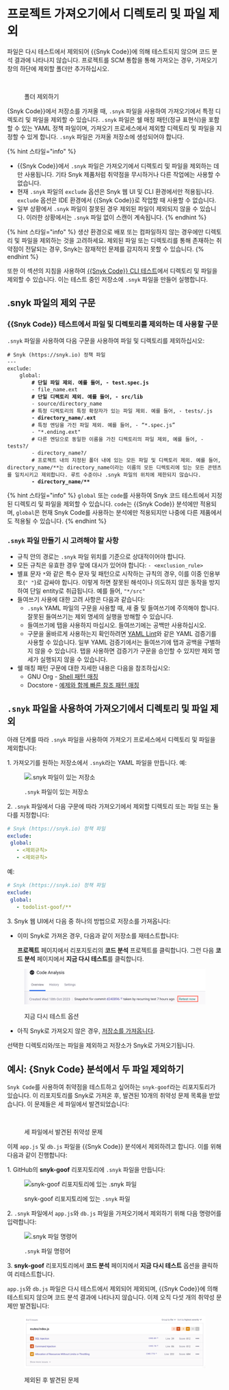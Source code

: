# 프로젝트 가져오기에서 디렉토리 및 파일 제외

파일은 다시 테스트에서 제외되어 {{Snyk Code}}에 의해 테스트되지 않으며 코드 분석 결과에 나타나지 않습니다. 프로젝트를 SCM 통합을 통해 가져오는 경우, 가져오기 창의 하단에 제외할 폴더만 추가하십시오.

<figure><img src="https://lh7-us.googleusercontent.com/stHVnzk1ZuP6oUm0zAImt0zROcajuZMm5iB4qX7vTbHkjPWklSgD9NxUdZ6UGgT1kV-dBjrcLyOp0SP1CqFzbNuq9S7qgl4cOD6T9UwuWlEk5SWVHUiHRlO-KfAyq_UppnGNvE67p7ZsSwuWok0_2RM" alt=""><figcaption><p>폴더 제외하기</p></figcaption></figure>

{Snyk Code}}에서 저장소를 가져올 때, `.snyk` 파일을 사용하여 가져오기에서 특정 디렉토리 및 파일을 제외할 수 있습니다. `.snyk` 파일은 쉘 매칭 패턴(정규 표현식)을 포함할 수 있는 YAML 정책 파일이며, 가져오기 프로세스에서 제외할 디렉토리 및 파일을 지정할 수 있게 합니다. `.snyk` 파일은 가져올 저장소에 생성되어야 합니다.

{% hint 스타일="info" %}
* {{Snyk Code}}에서 `.snyk` 파일은 가져오기에서 디렉토리 및 파일을 제외하는 데만 사용됩니다. 기타 Snyk 제품처럼 취약점을 무시하거나 다른 작업에는 사용할 수 없습니다.
* 현재 `.snyk` 파일의 `exclude` 옵션은 Snyk 웹 UI 및 CLI 환경에서만 적용됩니다. `exclude` 옵션은 IDE 환경에서 {{Snyk Code}}로 작업할 때 사용할 수 없습니다.
* 일부 상황에서 `.snyk` 파일이 잘못된 경우 제외된 파일이 제외되지 않을 수 있습니다. 이러한 상황에서는 `.snyk` 파일 없이 스캔이 계속됩니다.
{% endhint %}

{% hint 스타일="info" %}
생산 환경으로 배포 또는 컴파일하지 않는 경우에만 디렉토리 및 파일을 제외하는 것을 고려하세요. 제외된 파일 또는 디렉토리를 통해 존재하는 취약점이 전달되는 경우, Snyk는 잠재적인 문제를 감지하지 못할 수 있습니다.
{% endhint %}

또한 이 섹션의 지침을 사용하여 [{{Snyk Code}} CLI 테스트](../../snyk-cli/scan-and-maintain-projects-using-the-cli/snyk-cli-for-snyk-code/scan-source-code-with-snyk-code-using-the-cli.md)에서 디렉토리 및 파일을 제외할 수 있습니다. 이는 테스트 중인 저장소에 `.snyk` 파일을 만들어 실행합니다.

## **.snyk 파일의 제외 구문**

### {{Snyk Code}} 테스트에서 파일 및 디렉토리를 제외하는 데 사용할 구문

`.snyk` 파일을 사용하여 다음 구문을 사용하여 파일 및 디렉토리를 제외하십시오:

<pre class="language-yaml"><code class="lang-yaml"># Snyk (https://snyk.io) 정책 파일
---
exclude:
    global:
<strong>        # 단일 파일 제외. 예를 들어, - test.spec.js
</strong>        - file_name.ext
<strong>        # 단일 디렉토리 제외. 예를 들어, - src/lib
</strong>        - source/directory_name
        # 특정 디렉토리의 특정 확장자가 있는 파일 제외. 예를 들어, - tests/.js
<strong>        - directory_name/.ext
</strong>        # 특정 엔딩을 가진 파일 제외. 예를 들어, - “*.spec.js”
        - "*.ending.ext"
        # 다른 엔딩으로 동일한 이름을 가진 디렉토리의 파일 제외, 예를 들어, - tests?/
        - directory_name?/
        # 프로젝트 내의 지정된 폴더 내에 있는 모든 파일 및 디렉토리 제외. 예를 들어, directory_name/**는 directory_name이라는 이름의 모든 디렉토리에 있는 모든 콘텐츠를 일치시키고 제외합니다. 루트 수준이나 .snyk 파일의 위치에 제한되지 않습니다.
<strong>        - directory_name/**
</strong></code></pre>

{% hint 스타일="info" %}
`global` 또는 `code`를 사용하여 Snyk 코드 테스트에서 지정된 디렉토리 및 파일을 제외할 수 있습니다. `code`는 {{Snyk Code}} 분석에만 적용되며, `global`은 현재 Snyk Code를 사용하는 분석에만 적용되지만 나중에 다른 제품에서도 적용될 수 있습니다.
{% endhint %}

### **`.snyk` 파일 만들기 시 고려해야 할 사항**

* 규칙 안의 경로는 `.snyk` 파일 위치를 기준으로 상대적이어야 합니다.
* 모든 규칙은 유효한 경우 앞에 대시가 있어야 합니다: `- <exclusion_rule>`
* 별표 문자 `*`와 같은 특수 문자 및 패턴으로 시작하는 규칙의 경우, 이를 이중 인용부호(`" "`)로 감싸야 합니다. 이렇게 하면 잘못된 해석이나 의도하지 않은 동작을 방지하여 단일 entity로 취급됩니다. 예를 들어, `"*/src"`
* 들여쓰기 사용에 대한 고려 사항은 다음과 같습니다:
  * `.snyk` YAML 파일의 구문을 사용할 때, 새 줄 및 들여쓰기에 주의해야 합니다. 잘못된 들여쓰기는 제외 명세의 실행을 방해할 수 있습니다.
  * 들여쓰기에 탭을 사용하지 마십시오. 들여쓰기에는 공백만 사용하십시오.
  * 구문을 올바르게 사용하는지 확인하려면 [YAML Lint](http://www.yamllint.com/)와 같은 YAML 검증기를 사용할 수 있습니다. 일부 YAML 검증기에서는 들여쓰기에 탭과 공백을 구별하지 않을 수 있습니다. 탭을 사용하면 검증기가 구문을 승인할 수 있지만 제외 명세가 실행되지 않을 수 있습니다.
* 쉘 매칭 패턴 구문에 대한 자세한 내용은 다음을 참조하십시오:
  * GNU Org - [Shell 패턴 매칭](https://www.gnu.org/software/findutils/manual/html_node/find_html/Shell-Pattern-Matching.html)
  * Docstore - [예제와 함께 빠른 참조 패턴 매칭](https://docstore.mik.ua/orelly/unix/upt/ch26_10.htm)

## **`.snyk` 파일을 사용하여 가져오기에서 디렉토리 및 파일 제외**

아래 단계를 따라 `.snyk` 파일을 사용하여 가져오기 프로세스에서 디렉토리 및 파일을 제외합니다:

1\. 가져오기를 원하는 저장소에서 `.snyk`라는 YAML 파일을 만듭니다. 예:

<figure><img src="../../.gitbook/assets/{{Snyk Code}} - Exlude from Import - .snyk file creation - 2.png" alt=".snyk 파일이 있는 저장소"><figcaption><p><code>.snyk</code> 파일이 있는 저장소</p></figcaption></figure>

2\. `.snyk` 파일에서 다음 구문에 따라 가져오기에서 제외할 디렉토리 또는 파일 또는 둘 다를 지정합니다:

```yaml
# Snyk (https://snyk.io) 정책 파일
exclude:
 global:
   - <제외규칙>
   - <제외규칙>
```

예:

```yaml
# Snyk (https://snyk.io) 정책 파일
exclude:
 global:
   - todolist-goof/** 
```

3\. Snyk 웹 UI에서 다음 중 하나의 방법으로 저장소를 가져옵니다:

* 이미 Snyk로 가져온 경우, 다음과 같이 저장소를 재테스트합니다:

    **프로젝트** 페이지에서 리포지토리의 **코드 분석** 프로젝트를 클릭합니다. 그런 다음 **코드 분석** 페이지에서 **지금 다시 테스트**를 클릭합니다.

<figure><img src="../../.gitbook/assets/code_analysis_retest_now.png" alt="지금 다시 테스트 옵션 클릭"><figcaption><p>지금 다시 테스트 옵션</p></figcaption></figure>

* 아직 Snyk로 가져오지 않은 경우, [저장소를 가져옵니다](../snyk-code/import-project-with-snyk-code.md#snyk로-저장소-가져오기).

선택한 디렉토리와/또는 파일을 제외하고 저장소가 Snyk로 가져오기됩니다.

## **예시**: **{Snyk Code} 분석에서 두 파일 제외하기**

`Snyk Code`를 사용하여 취약점을 테스트하고 싶어하는 `snyk-goof`라는 리포지토리가 있습니다. 이 리포지토리를 Snyk로 가져온 후, 발견된 10개의 취약성 문제 목록을 받았습니다. 이 문제들은 세 파일에서 발견되었습니다:

<figure><img src="../../.gitbook/assets/{{Snyk Code}} - Exlude from Import - Example - Before Exclude.png" alt=""><figcaption><p>세 파일에서 발견된 취약성 문제</p></figcaption></figure>

이제 `app.js` 및 `db.js` 파일을 {{Snyk Code}} 분석에서 제외하려고 합니다. 이를 위해 다음과 같이 진행합니다:

1\. GitHub의 **snyk-goof** 리포지토리에 `.snyk` 파일을 만듭니다:

<figure><img src="../../.gitbook/assets/{{Snyk Code}} - Exlude from Import - Example - .snyk file creation.png" alt="snyk-goof 리포지토리에 있는 .snyk 파일"><figcaption><p>snyk-goof 리포지토리에 있는 <code>.snyk</code> 파일</p></figcaption></figure>

2\. `.snyk` 파일에서 `app.js`와 `db.js` 파일을 가져오기에서 제외하기 위해 다음 명령어를 입력합니다:

<figure><img src="../../.gitbook/assets/{{Snyk Code}} - Exlude from Import - Example - Command.png" alt=".snyk 파일 명령어"><figcaption><p><code>.snyk</code> 파일 명령어</p></figcaption></figure>

3\. **snyk-goof** 리포지토리에서 **코드 분석** 페이지에서 **지금 다시 테스트** 옵션을 클릭하여 리테스트합니다.

`app.js`와 `db.js` 파일은 다시 테스트에서 제외되어 제외되며, {{Snyk Code}}에 의해 테스트되지 않으며 코드 분석 결과에 나타나지 않습니다. 이제 오직 다섯 개의 취약성 문제만 발견됩니다:

<figure><img src="../../.gitbook/assets/image (545) (1).png" alt="제외된 후 파일에서 발견된 문제의 예시"><figcaption><p>제외된 후 발견된 문제</p></figcaption></figure>